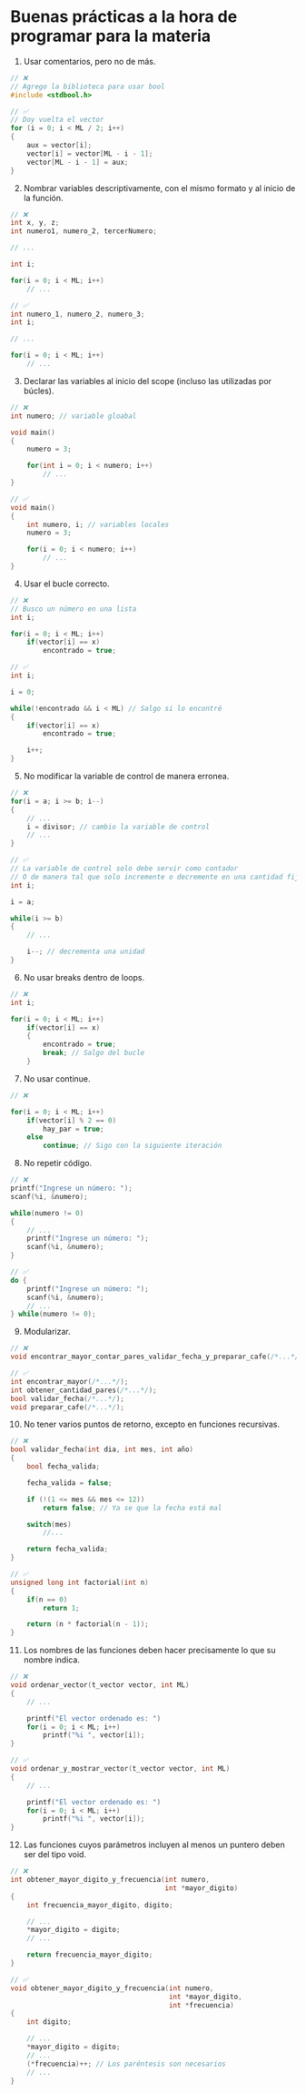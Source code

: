 # Buenas prácticas a la hora de programar para la materia

1. Usar comentarios, pero no de más.

```C
// ❌
// Agrego la biblioteca para usar bool
#include <stdbool.h>

// ✅
// Doy vuelta el vector
for (i = 0; i < ML / 2; i++)
{
    aux = vector[i];
    vector[i] = vector[ML - i - 1];
    vector[ML - i - 1] = aux;
}

```

2. Nombrar variables descriptivamente, con el mismo formato y al inicio de la función.

```C
// ❌
int x, y, z;
int numero1, numero_2, tercerNumero;

// ...

int i;

for(i = 0; i < ML; i++)
    // ...

// ✅
int numero_1, numero_2, numero_3;
int i;

// ...

for(i = 0; i < ML; i++)
    // ...
```

3. Declarar las variables al inicio del scope (incluso las utilizadas por búcles).

```C
// ❌
int numero; // variable gloabal

void main()
{
    numero = 3;

    for(int i = 0; i < numero; i++)
        // ...
}

// ✅
void main()
{
    int numero, i; // variables locales
    numero = 3;

    for(i = 0; i < numero; i++)
        // ...
}
```

4. Usar el bucle correcto.

```C
// ❌
// Busco un número en una lista
int i;

for(i = 0; i < ML; i++)
    if(vector[i] == x)
        encontrado = true;

// ✅
int i;

i = 0;

while(!encontrado && i < ML) // Salgo si lo encontré
{
    if(vector[i] == x)
        encontrado = true;

    i++;
}
```

5. No modificar la variable de control de manera erronea.

```C
// ❌
for(i = a; i >= b; i--)
{
    // ...
    i = divisor; // cambio la variable de control
    // ...
}

// ✅
// La variable de control solo debe servir como contador
// O de manera tal que solo incremente o decremente en una cantidad fija
int i;

i = a;

while(i >= b)
{
    // ...

    i--; // decrementa una unidad
}
```

6. No usar breaks dentro de loops.

```C
// ❌
int i;

for(i = 0; i < ML; i++)
    if(vector[i] == x)
    {
        encontrado = true;
        break; // Salgo del bucle
    }
```

7. No usar continue.

```C
// ❌

for(i = 0; i < ML; i++)
    if(vector[i] % 2 == 0)
        hay_par = true;
    else
        continue; // Sigo con la siguiente iteración
```

8. No repetir código.

```C
// ❌
printf("Ingrese un número: ");
scanf(%i, &numero);

while(numero != 0)
{
    // ...
    printf("Ingrese un número: ");
    scanf(%i, &numero);
}

// ✅
do {
    printf("Ingrese un número: ");
    scanf(%i, &numero);
    // ...
} while(numero != 0);
```

9. Modularizar.

```C
// ❌
void encontrar_mayor_contar_pares_validar_fecha_y_preparar_cafe(/*...*/);

// ✅
int encontrar_mayor(/*...*/);
int obtener_cantidad_pares(/*...*/);
bool validar_fecha(/*...*/);
void preparar_cafe(/*...*/);
```

10. No tener varios puntos de retorno, excepto en funciones recursivas.

```C
// ❌
bool validar_fecha(int dia, int mes, int año)
{
    bool fecha_valida;

    fecha_valida = false;

    if (!(1 <= mes && mes <= 12))
        return false; // Ya se que la fecha está mal

    switch(mes)
        //...

    return fecha_valida;
}

// ✅
unsigned long int factorial(int n)
{
    if(n == 0)
        return 1;

    return (n * factorial(n - 1));
}
```

11. Los nombres de las funciones deben hacer precisamente lo que su nombre indica.

```C
// ❌
void ordenar_vector(t_vector vector, int ML)
{
    // ...

    printf("El vector ordenado es: ")
    for(i = 0; i < ML; i++)
        printf("%i ", vector[i]);
}

// ✅
void ordenar_y_mostrar_vector(t_vector vector, int ML)
{
    // ...

    printf("El vector ordenado es: ")
    for(i = 0; i < ML; i++)
        printf("%i ", vector[i]);
}
```

12. Las funciones cuyos parámetros incluyen al menos un puntero deben ser del tipo void.

```C
// ❌
int obtener_mayor_digito_y_frecuencia(int numero,
                                      int *mayor_digito)
{
    int frecuencia_mayor_digito, digito;

    // ...
    *mayor_digito = digito;
    // ...

    return frecuencia_mayor_digito;
}

// ✅
void obtener_mayor_digito_y_frecuencia(int numero,
                                       int *mayor_digito,
                                       int *frecuencia)
{
    int digito;

    // ...
    *mayor_digito = digito;
    // ...
    (*frecuencia)++; // Los paréntesis son necesarios
    // ...
}
```
